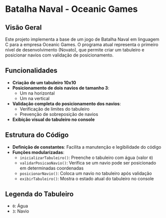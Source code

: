 # Batalha Naval - Oceanic Games

## Visão Geral
Este projeto implementa a base de um jogo de Batalha Naval em linguagem C para a empresa Oceanic Games. O programa atual representa o primeiro nível de desenvolvimento (Novato), que permite criar um tabuleiro e posicionar navios com validação de posicionamento.

## Funcionalidades
- **Criação de um tabuleiro 10x10**
- **Posicionamento de dois navios de tamanho 3**:
  - Um na horizontal
  - Um na vertical
- **Validação completa do posicionamento dos navios**:
  - Verificação de limites do tabuleiro
  - Prevenção de sobreposição de navios
- **Exibição visual do tabuleiro no console**

## Estrutura do Código
- **Definição de constantes**: Facilita a manutenção e legibilidade do código
- **Funções modularizadas**:
  - `inicializarTabuleiro()`: Preenche o tabuleiro com água (valor `0`)
  - `validarPosicaoNavio()`: Verifica se um navio pode ser posicionado em determinadas coordenadas
  - `posicionarNavio()`: Coloca um navio no tabuleiro após validação
  - `exibirTabuleiro()`: Mostra o estado atual do tabuleiro no console

## Legenda do Tabuleiro
- `0`: Água  
- `3`: Navio  


